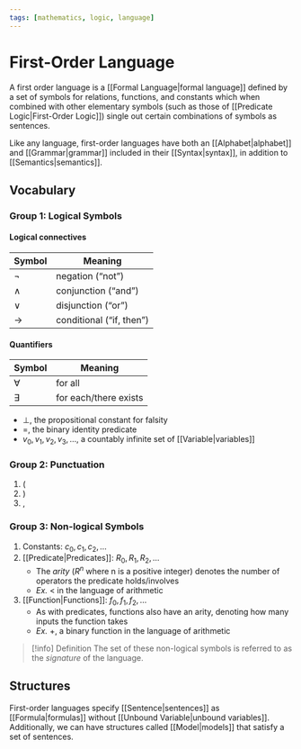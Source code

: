 ```yaml
---
tags: [mathematics, logic, language]
---
```


# First-Order Language

A first order language is a [[Formal Language|formal language]] defined by a set of symbols for relations, functions, and constants which when combined with other elementary symbols (such as those of [[Predicate Logic|First-Order Logic]]) single out certain combinations of symbols as sentences.

Like any language, first-order languages have both an [[Alphabet|alphabet]] and [[Grammar|grammar]] included in their [[Syntax|syntax]], in addition to [[Semantics|semantics]].

## Vocabulary

### Group 1: Logical Symbols

#### Logical connectives

| Symbol  | Meaning                  |
| ------- | ------------------------ |
| $\neg$  | negation (“not”)         |
| $\land$ | conjunction (“and”)      |
| $\lor$  | disjunction (“or”)       |
| $\to$   | conditional (“if, then”) | 

#### Quantifiers
| Symbol    | Meaning               |
| --------- | --------------------- |
| $\forall$ | for all               |
| $\exists$ | for each/there exists |

- $\bot$, the propositional constant for falsity
- $=$, the binary identity predicate
- $v_{0}, v_{1}, v_{2}, v_{3}, \dots$, a countably infinite set of [[Variable|variables]]

### Group 2: Punctuation

1. $($
2. $)$
3. ,

### Group 3: Non-logical Symbols

1. Constants: $c_{0}, c_{1}, c_{2}, \dots$
2. [[Predicate|Predicates]]: $R_{0}, R_{1}, R_{2}, \dots$
	- The *arity* ($R^{n}$ where n is a positive integer) denotes the number of operators the predicate holds/involves
	- *Ex.* $<$ in the language of arithmetic
1. [[Function|Functions]]: $f_{0}, f_{1}, f_{2}, \dots$
	- As with predicates, functions also have an arity, denoting how many inputs the function takes
	- *Ex.* $+$, a binary function in the language of arithmetic

>[!info] Definition
> The set of these non-logical symbols is referred to as the *signature* of the language.

## Structures

First-order languages specify [[Sentence|sentences]] as [[Formula|formulas]] without [[Unbound Variable|unbound variables]]. Additionally, we can have structures called [[Model|models]] that satisfy a set of sentences.